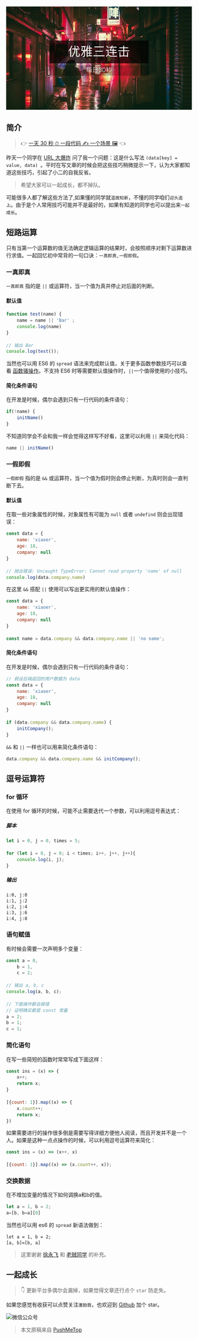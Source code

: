 <!-- # 优雅三连击 -->

![封面](https://raw.githubusercontent.com/pushmetop/resource/master/30-seconds-for-everyday/tips/poster.png)

## 简介

> 👉 [一天 30 秒 ⏱ 一段代码 ✍️ 一个场景 🖼](https://github.com/pushmetop/30-seconds-for-everyday) 👈

昨天一个同学在 [URL 大爆炸](https://github.com/pushmetop/30-seconds-for-everyday/blob/master/posts/url.md) 问了我一个问题：这是什么写法 `(data[key] = value, data) `。平时在写文章的时候会把这些技巧稍微提示一下，认为大家都知道这些技巧，引起了小二的自我反省。

> 希望大家可以一起成长，都不掉队。

可能很多人都了解这些方法了,如果懂的同学就`温故知新`，不懂的同学咱们`迎头追上`。由于是个人常用技巧可能并不是最好的，如果有知道的同学也可以提出来`一起成长`。

## 短路运算

只有当第一个运算数的值无法确定逻辑运算的结果时，会按照顺序对剩下运算数进行求值。一起回忆初中常背的一句口诀：`一真即真,一假即假`。

### 一真即真

`一真即真` 指的是 `||` 或运算符，当一个值为真并停止对后面的判断。

#### 默认值

```javascript
function test(name) {
    name = name || 'Bar' ;
    console.log(name)
}

// 输出 Bar
console.log(test());
```

当然也可以用 ES6 的 `spread` 语法来完成默认值，关于更多函数参数技巧可以查看 [函数骚操作](https://github.com/pushmetop/30-seconds-for-everyday/blob/master/posts/function-params.md)。不支持 ES6 时等需要默认值操作时，`||`一个值得使用的小技巧。
#### 简化条件语句

在开发是时候，偶尔会遇到只有一行代码的条件语句：

```javascript
if(!name) {
    initName()
}
```

不知道同学会不会和我一样会觉得这样写不好看，这里可以利用 `||` 来简化代码：

```javascript
name || initName()
```

### 一假即假

`一假即假` 指的是 `&&` 或运算符，当一个值为假时则会停止判断，为真时则会一直判断下去。

#### 默认值

在取一些对象属性的时候，对象属性有可能为 `null` 或者 `undefind` 则会出现错误：

```javascript
const data = {
    name: 'xiaoer',
    age: 18,
    company: null
}

// 抛出错误: Uncaught TypeError: Cannot read property 'name' of null
console.log(data.company.name)
```

在这里 `&&` 搭配 `||` 使用可以写出更实用的默认值操作：

```javascript
const data = {
    name: 'xiaoer',
    age: 18,
    company: null
}

const name = data.company && data.company.name || 'no name';
```

#### 简化条件语句

在开发是时候，偶尔会遇到只有一行代码的条件语句：

```javascript
// 假设后端返回的用户数据为 data
const data = {
    name: 'xiaoer',
    age: 18,
    company: null
}

if (data.company && data.company.name) {
    initCompany();
}
```

`&&` 和 `||` 一样也可以用来简化条件语句：

```javascript
data.company && data.company.name && initCompany();
```

## 逗号运算符

### for 循环

在使用 for 循环的时候，可能不止需要迭代一个参数，可以利用逗号表达式：

##### 脚本

```javascript
let i = 0, j = 0, times = 5;

for (let i = 0, j = 0; i < times; i++, j++, j++){
    console.log(i, j);
}
```

##### 输出

```
i:0, j:0
i:1, j:2
i:2, j:4
i:3, j:6
i:4, j:8
```

### 语句赋值

有时候会需要一次声明多个变量：

```javascript
const a = 0,
    b = 1,
    c = 2;

// 输出 a, b, c
console.log(a, b, c);

// 下面操作都会报错
// 证明确实都是 const 常量
a = 2;
b = 1;
c = 1;
```

### 简化语句

在写一些简短的函数时常常写成下面这样：

```javascript
const ins = (x) => {
    x++;
    return x;
}

[{count: 1}].map((x) => {
    x.count++;
    return x;
})
```

如果需要进行的操作很多倒是需要写得详细方便他人阅读，而且开发并不是一个人。如果是这种一点点操作的时候，可以利用逗号运算符来简化：

```javascript
const ins = (x) => (x++, x)

[{count: 1}].map((x) => (x.count++, x));
```

### 交换数据

在不增加变量的情况下如何调换a和b的值。

```javascript
let a = 1, b = 2;
a=[b, b=a][0]
```

当然也可以用 es6 的 `spread` 新语法做到：

```
let a = 1, b = 2;
[a, b]=[b, a]
```

> 这里谢谢 [徐永飞](https://juejin.im/user/5abf0365518825556534a140) 和  [老贼同学](https://juejin.im/user/5c00ce116fb9a049ee802de9) 的补充。

## 一起成长

> 👇 更新平台多偶尔会漏掉，如果觉得文章还行点个 `star` 防走失。

如果您感觉有收获可以点赞关注`激励我`，也欢迎到 [Github](https://github.com/pushmetop/30-seconds-for-everyday) 加个 star。

![微信公众号](https://user-gold-cdn.xitu.io/2019/3/30/169cb86461622a46?w=200&h=208&f=png&s=33008)

> 本文原稿来自 [PushMeTop](https://github.com/pushmetop)